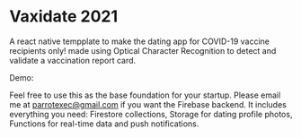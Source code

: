 # Vaxidate 2021
A react native tempplate to make the dating app for COVID-19 vaccine recipients only! made using Optical Character Recognition to detect and validate a vaccination report card.
 
Demo: 

Feel free to use this as the base foundation for your startup. Please email me at parrotexec@gmail.com if you want the Firebase backend. It includes everything you need: Firestore collections, Storage for dating profile photos, Functions for real-time data and push notifications. 
